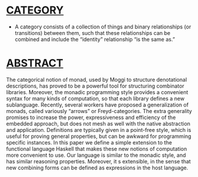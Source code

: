 # [CATEGORY](https://ncatlab.org/nlab/show/category+theory)

- A category consists of a collection of things and binary relationships (or transitions) between them, such that these
relationships can be combined and include the “identity” relationship “is the same as.” 

# [ABSTRACT](http://www.staff.city.ac.uk/~ross/papers/notation.html)

The categorical notion of monad, used by Moggi to structure denotational descriptions, has proved to be a powerful tool for structuring combinator libraries. Moreover, the monadic programming style provides a convenient syntax for many kinds of computation, so that each library defines a new sublanguage.  Recently, several workers have proposed a generalization of monads, called variously “arrows” or Freyd-categories.
The extra generality promises to increase the power, expressiveness and efficiency of the embedded approach, but
does not mesh as well with the native abstraction and application. Definitions are typically given in a point-free style,
which is useful for proving general properties, but can be
awkward for programming specific instances.
In this paper we define a simple extension to the functional
language Haskell that makes these new notions of computation more convenient to use. Our language is similar to the
monadic style, and has similar reasoning properties. Moreover, it s extensible, in the sense that new combining forms
can be defined as expressions in the host language.
